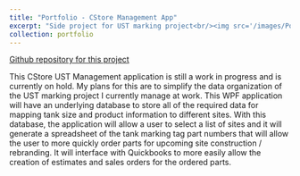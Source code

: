 ```yaml
---
title: "Portfolio - CStore Management App"
excerpt: "Side project for UST marking project<br/><img src='/images/Portfolio3.jpg'>"
collection: portfolio
---
```


[Github repository for this project](https://github.com/Sink07D3/CStoreManagementApp)

This CStore UST Management application is still a work in progress and is currently on hold. My plans for this are to simplify the data organization of the UST marking project I currently manage at work. This WPF application will have an underlying database to store all of the required data for mapping tank size and product information to different sites. With this database, the application will allow a user to select a list of sites and it will generate a spreadsheet of the tank marking tag part numbers that will allow the user to more quickly order parts for upcoming site construction / rebranding. It will interface with Quickbooks to more easily allow the creation of estimates and sales orders for the ordered parts.
